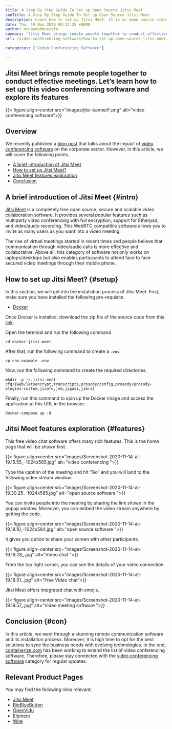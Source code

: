 ```yaml
---
title: A Step By Step Guide To Set up Open Source Jitsi Meet
seoTitle: A Step By Step Guide To Set up Open Source Jitsi Meet
description: Learn how to set up Jitsi Meet. It is an open source video conferencing software designed to meet remote communication needs and offers powerful features
date: Thu, 19 Nov 2020 09:32:35 +0000
author: muhammadmustafa
summary: "Jitsi Meet brings remote people together to conduct effective meetings. Let's learn how to set up this video conferencing software and explore its features"
url: /video-conferencing-software/how-to-set-up-open-source-jitsi-meet/

categories: ['Video Conferencing Software']

---
```

## Jitsi Meet brings remote people together to conduct effective meetings. Let’s learn how to set up this video conferencing software and explore its features

{{< figure align=center src="images/jitsi-bannerF.png" alt="video conferencing software">}}  

## Overview

We recently published a [blog post][1] that talks about the impact of [video conferencing software][2] on the corporate sector. However, in this article, we will cover the following points.

  * [A brief introduction of Jitsi Meet][3] 
  * [How to set up Jitsi Meet?][4]
  * [Jitsi Meet features exploration][5] 
  * [Conclusion][6] 

## A brief introduction of Jitsi Meet {#intro}

[Jitsi Meet][7] is a completely free open source, secure and scalable video collaboration software. It provides several popular features such as multiparty video conferencing with full encryption, support for Etherpad, and video/audio recording. This WebRTC compatible software allows you to invite as many users as you want into a video meeting. 

The rise of virtual meetings started in recent times and people believe that communication through video/audio calls is more effective and collaborative. Above all, this category of software not only works on laptops/desktops but also enables participants to attend face to face secured video meetings through their mobile phone. 

## How to set up Jitsi Meet? {#setup}

In this section, we will get into the installation process of Jitsi Meet. First, make sure you have installed the following pre-requisite.

  * [Docker][8]

Once Docker is installed, download the zip file of the source code from this [link][9].

Open the terminal and run the following command 

`cd docker-jitsi-meet`

After that, run the following command to create a `.env`

`cp env.example .env`

Now, run the following command to create the required directories.

`mkdir -p ~/.jitsi-meet-cfg/{web/letsencrypt,transcripts,prosody/config,prosody/prosody-plugins-custom,jicofo,jvb,jigasi,jibri}` 

Finally, run this command to spin up the Docker image and access the application at this URL in the browser.

`docker-compose up -d`

## Jitsi Meet features exploration {#features}

This free video chat software offers many rich features. This is the home page that will be shown first.

{{< figure align=center src="images/Screenshot-2020-11-14-at-19.15.55_-1024x585.jpg" alt="video conferencing ">}}  

Type the caption of the meeting and hit “Go” and you will land to the following video stream window.

{{< figure align=center src="images/Screenshot-2020-11-14-at-19.30.25_-1024x585.jpg" alt="open source software  ">}}  

You can invite people into the meeting by sharing the link shown in the popup window. Moreover, you can embed the video stream anywhere by getting the code. 

{{< figure align=center src="images/Screenshot-2020-11-14-at-19.18.10_-1024x584.jpg" alt="open source software  ">}}  

It gives you option to share your screen with other participants.

{{< figure align=center src="images/Screenshot-2020-11-14-at-19.19.28_.jpg" alt="Video chat ">}}  

From the top right corner, you can see the details of your video connection.

{{< figure align=center src="images/Screenshot-2020-11-14-at-19.18.51_.jpg" alt="Free Video chat">}}  

Jitsi Meet offers integrated chat with emojis. 

{{< figure align=center src="images/Screenshot-2020-11-14-at-19.19.57_.jpg" alt="Video meeting software ">}}  

## Conclusion {#con}

In this article, we went through a stunning remote communication software and its installation process. Moreover, it is high time to opt for the best solutions to sync the business needs with evolving technologies. In the end, [containerize.com][10] has been working to extend the list of video conferencing software. Therefore, please stay connected with the [video conferencing software][2] category for regular updates.

## Relevant Product Pages

You may find the following links relevant:

  * [Jitsi Meet][7]
  * [BigBlueButton][11]
  * [OpenVidu][12]
  * [Element][13]
  * [Wire][14]

 [1]: https://blog.containerize.com/video-conferencing-software/video-conferencing-apps-how-it-benefits-your-business/
 [2]: https://products.containerize.com/video-conferencing/
 [3]: #intro
 [4]: #setup
 [5]: #features
 [6]: #con
 [7]: https://products.containerize.com/video-conferencing/jitsi
 [8]: https://www.docker.com/products/docker-desktop
 [9]: https://github.com/jitsi/docker-jitsi-meet/releases/tag/stable-5142
 [10]: https://www.containerize.com/
 [11]: https://products.containerize.com/video-conferencing/bigbluebutton
 [12]: https://products.containerize.com/video-conferencing/openvidu
 [13]: https://products.containerize.com/video-conferencing/element
 [14]: https://products.containerize.com/video-conferencing/wire